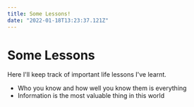 ```yaml
---
title: Some Lessons!
date: "2022-01-18T13:23:37.121Z"
---
```


# Some Lessons

Here I'll keep track of important life lessons I've learnt.

- Who you know and how well you know them is everything
- Information is the most valuable thing in this world
